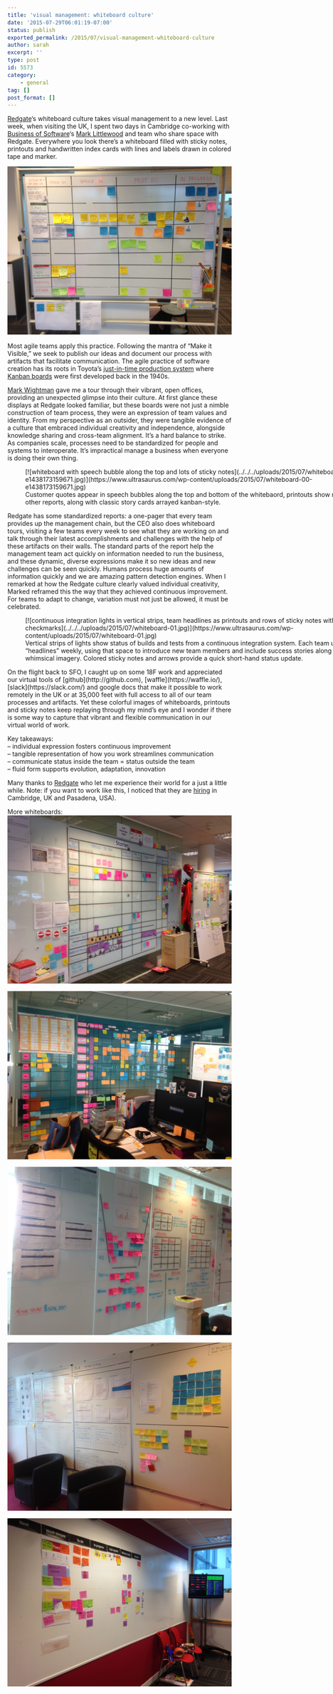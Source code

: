 ```yaml
---
title: 'visual management: whiteboard culture'
date: '2015-07-29T06:01:19-07:00'
status: publish
exported_permalink: /2015/07/visual-management-whiteboard-culture
author: sarah
excerpt: ''
type: post
id: 5573
category:
    - general
tag: []
post_format: []
---
```

[Redgate](http://www.red-gate.com)‘s whiteboard culture takes visual management to a new level. Last week, when visiting the UK, I spent two days in Cambridge co-working with [Business of Software](http://businessofsoftware.org/)‘s [Mark Littlewood](https://twitter.com/marklittlewood) and team who share space with Redgate. Everywhere you look there’s a whiteboard filled with sticky notes, printouts and handwritten index cards with lines and labels drawn in colored tape and marker.

[![whiteboard with grid of colored sticky notes with column labels: stories, could do, should do, must do , in progress](../../../uploads/2015/07/whiteboard-05.jpg)](https://www.ultrasaurus.com/wp-content/uploads/2015/07/whiteboard-05.jpg)

Most agile teams apply this practice. Following the mantra of “Make it Visible,” we seek to publish our ideas and document our process with artifacts that facilitate communication. The agile practice of software creation has its roots in Toyota’s [just-in-time production system](http://www.toyota-global.com/company/vision_philosophy/toyota_production_system/just-in-time.html) where [Kanban boards](http://kanbanblog.com/explained/) were first developed back in the 1940s.

[Mark Wightman](https://twitter.com/markwightman75) gave me a tour through their vibrant, open offices, providing an unexpected glimpse into their culture. At first glance these displays at Redgate looked familiar, but these boards were not just a nimble construction of team process, they were an expression of team values and identity. From my perspective as an outsider, they were tangible evidence of a culture that embraced individual creativity and independence, alongside knowledge sharing and cross-team alignment. It’s a hard balance to strike. As companies scale, processes need to be standardized for people and systems to interoperate. It’s impractical manage a business when everyone is doing their own thing.

<figure class="wp-caption thumbnail aligncenter" id="attachment_5584" style="width: 770px;">[![whiteboard with speech bubble along the top and lots of sticky notes](../../../uploads/2015/07/whiteboard-00-e1438173159671.jpg)](https://www.ultrasaurus.com/wp-content/uploads/2015/07/whiteboard-00-e1438173159671.jpg) <figcaption class="wp-caption-text">Customer quotes appear in speech bubbles along the top and bottom of the whitebaord, printouts show metrics and other reports, along with classic story cards arrayed kanban-style.</figcaption></figure>Redgate has some standardized reports: a one-pager that every team provides up the management chain, but the CEO also does whiteboard tours, visiting a few teams every week to see what they are working on and talk through their latest accomplishments and challenges with the help of these artifacts on their walls. The standard parts of the report help the management team act quickly on information needed to run the business, and these dynamic, diverse expressions make it so new ideas and new challenges can be seen quickly. Humans process huge amounts of information quickly and we are amazing pattern detection engines. When I remarked at how the Redgate culture clearly valued individual creativity, Marked reframed this the way that they achieved continuous improvement. For teams to adapt to change, variation must not just be allowed, it must be celebrated.

<figure class="wp-caption thumbnail aligncenter" id="attachment_5585" style="width: 770px;">[![continuous integration lights in vertical strips, team headlines as printouts and rows of sticky notes with checkmarks](../../../uploads/2015/07/whiteboard-01.jpg)](https://www.ultrasaurus.com/wp-content/uploads/2015/07/whiteboard-01.jpg) <figcaption class="wp-caption-text">Vertical strips of lights show status of builds and tests from a continuous integration system. Each team updates “headlines” weekly, using that space to introduce new team members and include success stories along with whimsical imagery. Colored sticky notes and arrows provide a quick short-hand status update.</figcaption></figure>On the flight back to SFO, I caught up on some 18F work and appreciated our virtual tools of [github](http://github.com), [waffle](https://waffle.io/), [slack](https://slack.com/) and google docs that make it possible to work remotely in the UK or at 35,000 feet with full access to all of our team processes and artifacts. Yet these colorful images of whiteboards, printouts and sticky notes keep replaying through my mind’s eye and I wonder if there is some way to capture that vibrant and flexible communication in our virtual world of work.

Key takeaways:  
– individual expression fosters continuous improvement  
– tangible representation of how you work streamlines communication  
– communicate status inside the team = status outside the team  
– fluid form supports evolution, adaptation, innovation

Many thanks to [Redgate](http://www.red-gate.com/) who let me experience their world for a just a little while. Note: if you want to work like this, I noticed that they are [hiring](http://www.red-gate.com/our-company/careers/current-opportunities/) in Cambridge, UK and Pasadena, USA).

More whiteboards:  
[![whiteboard-08](../../../uploads/2015/07/whiteboard-08.jpg)](https://www.ultrasaurus.com/wp-content/uploads/2015/07/whiteboard-08.jpg)

[![glass wall with grid of stick notes and large 2015 year planner in top-right corner](../../../uploads/2015/07/whiteboard-03.jpg)](https://www.ultrasaurus.com/wp-content/uploads/2015/07/whiteboard-03.jpg)

[![sales funnel in sticky notes on whiteboard](../../../uploads/2015/07/whiteboard-02.jpg)](https://www.ultrasaurus.com/wp-content/uploads/2015/07/whiteboard-02.jpg)

[![whiteboard divided into large 2x3 grid with printouts and sticky notes arranged differently in each](../../../uploads/2015/07/whiteboard-06.jpg)](https://www.ultrasaurus.com/wp-content/uploads/2015/07/whiteboard-06.jpg)

[![whiteboard with sticky notes](../../../uploads/2015/07/whiteboard-07.jpg)](https://www.ultrasaurus.com/wp-content/uploads/2015/07/whiteboard-07.jpg)